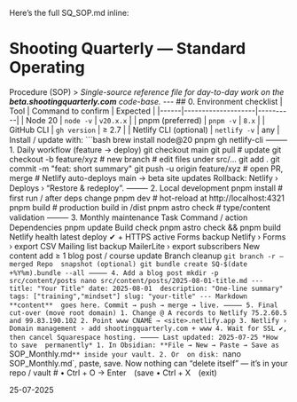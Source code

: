 Here’s the full SQ_SOP.md inline:
# Shooting Quarterly — Standard Operating 
Procedure (SOP) > _Single-source reference file for day-to-day work on the **beta.shootingquarterly.com** 
code-base._ --- ## 0. Environment checklist | Tool | Command to confirm | Expected | 
|------|--------------------|----------| | Node 20 | `node -v` | `v20.x.x` | | pnpm (preferred) | `pnpm -v` 
| `8.x` | | GitHub CLI | `gh version` | ≥ 2.7 | | Netlify CLI (optional) | `netlify -v` | any | Install / 
update with: ```bash brew install node@20 pnpm gh netlify-cli ⸻ 1. Daily workflow (feature → deploy) git 
checkout main git pull # update git checkout -b feature/xyz # new branch # edit files under src/… git add . 
git commit -m "feat: short summary" git push -u origin feature/xyz # open PR, merge # Netlify auto-deploys 
main → beta site updates Rollback: Netlify › Deploys › “Restore & redeploy”. ⸻ 2. Local development pnpm 
install # first run / after deps change pnpm dev # hot-reload at http://localhost:4321 pnpm build # 
production build in /dist pnpm astro check # type/content validation ⸻ 3. Monthly maintenance Task Command 
/ action Dependencies pnpm update Build check pnpm astro check && pnpm build Netlify health latest deploy 
✔ + HTTPS active Forms backup Netlify › Forms › export CSV Mailing list backup MailerLite › export 
subscribers New content add ≥ 1 blog post / course update Branch cleanup `git branch -r –merged Repo 
snapshot (optional) git bundle create SQ-$(date +%Y%m).bundle --all ⸻ 4. Add a blog post mkdir -p 
src/content/posts nano src/content/posts/2025-08-01-title.md --- title: "Your Title" date: 2025-08-01 
description: "One-line summary" tags: ["training","mindset"] slug: "your-title" --- Markdown **content** 
goes here. Commit → push → merge → live. ⸻ 5. Final cut-over (move root domain)
	1. Change @ A records to Netlify 75.2.60.5 and 99.83.190.102
	2. Point www CNAME → <site>.netlify.app
	3. Netlify › Domain management › add shootingquarterly.com + www
	4. Wait for SSL ✔, then cancel Squarespace hosting. ⸻ Last updated: 2025-07-25 *How to save 
permanently* 1. In Obsidian: **File → New → Paste → Save as `SOP_Monthly.md`** inside your vault. 2. Or 
on disk: `nano SOP_Monthly.md`, paste, save. Now nothing can “delete itself” — it’s in your repo / vault # 
	• Ctrl + O → Enter (save
	•	Ctrl + X (exit)

25-07-2025

